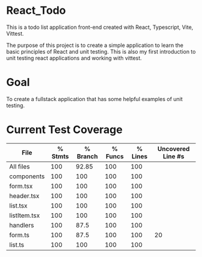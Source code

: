 # React_Todo

This is a todo list application front-end created with React, Typescript, Vite, Vittest.

The purpose of this project is to create a simple application to learn the basic principles of React and unit testing. This is also my first introduction to unit testing react applications and working with vittest.

# Goal

To create a fullstack application that has some helpful examples of unit testing.

# Current Test Coverage

| File         | % Stmts | % Branch | % Funcs | % Lines | Uncovered Line #s |
| ------------ | ------- | -------- | ------- | ------- | ----------------- |
| All files    | 100     | 92.85    | 100     | 100     |
| components   | 100     | 100      | 100     | 100     |
| form.tsx     | 100     | 100      | 100     | 100     |
| header.tsx   | 100     | 100      | 100     | 100     |
| list.tsx     | 100     | 100      | 100     | 100     |
| listItem.tsx | 100     | 100      | 100     | 100     |
| handlers     | 100     | 87.5     | 100     | 100     |
| form.ts      | 100     | 87.5     | 100     | 100     | 20                |
| list.ts      | 100     | 100      | 100     | 100     |
